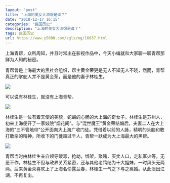 ```yaml
---
layout: "post"
title: "上海的美女大流氓是谁？"
date: "2018-12-17 16:15"
categories: "民国历史"
description: "上海的美女大流氓是谁？"
tags: 民国历史
url: https://www.y5000.com/zgls/mg/16637.html
---
```






上海青帮，众所周知，并且时常出在影视作品中，今天小编就和大家聊一聊青帮那鲜为人知的秘密。

青帮曾是上海最大的黑社会组织，帮主黄金荣更是无人不知无人不晓，然而，青帮真正的掌舵人并不是黄金荣，而是他的妻子林桂生。

![](https://img.y5000.com/uploads/allimg/170310/1F1353Q4-0.jpg)

可以说有林桂生，就没有上海青帮。

![](https://img.y5000.com/uploads/allimg/170310/1F135K51-1.jpg)

林桂生是一位有着天使的美貌，蛇蝎的心肠的大上海的奇女子。林桂生是苏州人，初来上海便开了一家妓院"烟花间"。与"混世魔王"黄金荣结婚后，夫妻二人在大上海的"三不管地带"公开面向大上海广收门徒。凭借着以前的人脉，精明的头脑和敢打敢杀的精神，所收下的门徙超过千人，青帮一跃成为大上海最大的黑帮。

![](https://img.y5000.com/uploads/allimg/170310/1F1351034-2.jpg)

青帮当时由林桂生亲自领导贩毒，抢劫，绑架，聚赌，买卖人口，走私军火等，无恶不作。林桂生不但与政界关系紧密，还与其他老鸨结为十大姐妹，一时风头无两两。后来黄金荣喜欢上了上海名伶露兰春，林桂生一气之下与之离婚。从此淡出江湖，不再复出。

